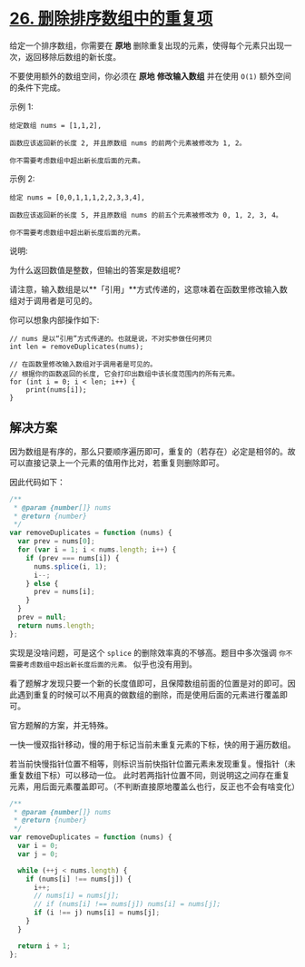 # [26. 删除排序数组中的重复项](https://leetcode-cn.com/problems/remove-duplicates-from-sorted-array/)

给定一个排序数组，你需要在 **原地** 删除重复出现的元素，使得每个元素只出现一次，返回移除后数组的新长度。

不要使用额外的数组空间，你必须在 **原地** **修改输入数组** 并在使用 `O(1)` 额外空间的条件下完成。

示例 1:

```
给定数组 nums = [1,1,2],

函数应该返回新的长度 2, 并且原数组 nums 的前两个元素被修改为 1, 2。

你不需要考虑数组中超出新长度后面的元素。
```

示例 2:

```
给定 nums = [0,0,1,1,1,2,2,3,3,4],

函数应该返回新的长度 5, 并且原数组 nums 的前五个元素被修改为 0, 1, 2, 3, 4。

你不需要考虑数组中超出新长度后面的元素。
```

说明:

为什么返回数值是整数，但输出的答案是数组呢?

请注意，输入数组是以**「引用」**方式传递的，这意味着在函数里修改输入数组对于调用者是可见的。

你可以想象内部操作如下:

```
// nums 是以“引用”方式传递的。也就是说，不对实参做任何拷贝
int len = removeDuplicates(nums);

// 在函数里修改输入数组对于调用者是可见的。
// 根据你的函数返回的长度, 它会打印出数组中该长度范围内的所有元素。
for (int i = 0; i < len; i++) {
    print(nums[i]);
}
```

## 解决方案

因为数组是有序的，那么只要顺序遍历即可，重复的（若存在）必定是相邻的。故可以直接记录上一个元素的值用作比对，若重复则删除即可。

因此代码如下：

```js
/**
 * @param {number[]} nums
 * @return {number}
 */
var removeDuplicates = function (nums) {
  var prev = nums[0];
  for (var i = 1; i < nums.length; i++) {
    if (prev === nums[i]) {
      nums.splice(i, 1);
      i--;
    } else {
      prev = nums[i];
    }
  }
  prev = null;
  return nums.length;
};

```

实现是没啥问题，可是这个 `splice` 的删除效率真的不够高。题目中多次强调 `你不需要考虑数组中超出新长度后面的元素。` 似乎也没有用到。

看了题解才发现只要一个新的长度值即可，且保障数组前面的位置是对的即可。因此遇到重复的时候可以不用真的做数组的删除，而是使用后面的元素进行覆盖即可。

官方题解的方案，并无特殊。

一快一慢双指针移动，慢的用于标记当前未重复元素的下标，快的用于遍历数组。

若当前快慢指针位置不相等，则标识当前快指针位置元素未发现重复。慢指针（未重复数组下标）可以移动一位。 此时若两指针位置不同，则说明这之间存在重复元素，用后面元素覆盖即可。（不判断直接原地覆盖么也行，反正也不会有啥变化）

```js
/**
 * @param {number[]} nums
 * @return {number}
 */
var removeDuplicates = function (nums) {
  var i = 0;
  var j = 0;

  while (++j < nums.length) {
    if (nums[i] !== nums[j]) {
      i++;
      // nums[i] = nums[j];
      // if (nums[i] !== nums[j]) nums[i] = nums[j];
      if (i !== j) nums[i] = nums[j];
    }
  }

  return i + 1;
};

```
